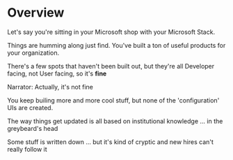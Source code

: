 # Overview

Let's say you're sitting in your Microsoft shop with your Microsoft Stack. 

Things are humming along just find. You've built a ton of useful products for your organization. 

There's a few spots that haven't been built out, but they're all Developer facing, not User facing, so it's **fine**

Narrator: Actually, it's not fine

You keep builing more and more cool stuff, but none of the 'configuration' UIs are created.

The way things get updated is all based on institutional knowledge ... in the greybeard's head

Some stuff is written down ... but it's kind of cryptic and new hires can't really follow it



